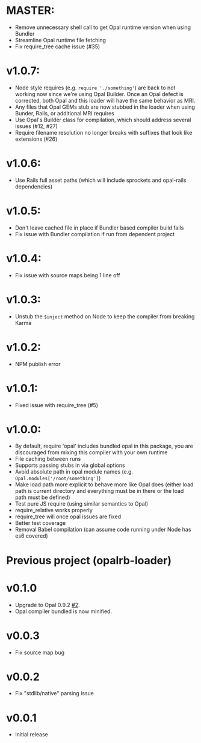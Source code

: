 # MASTER:
* Remove unnecessary shell call to get Opal runtime version when using Bundler
* Streamline Opal runtime file fetching
* Fix require_tree cache issue (#35)

# v1.0.7:
* Node style requires (e.g. `require './something'`) are back to not working now since we're using Opal Builder. Once an Opal defect is corrected, both Opal and this loader will have the same behavior as MRI.
* Any files that Opal GEMs stub are now stubbed in the loader when using Bunder, Rails, or additional MRI requires
* Use Opal's Builder class for compilation, which should address several issues (#12, #27)
* Require filename resolution no longer breaks with suffixes that look like extensions (#26)

# v1.0.6:
* Use Rails full asset paths (which will include sprockets and opal-rails dependencies)

# v1.0.5:
* Don't leave cached file in place if Bundler based compiler build fails
* Fix issue with Bundler compilation if run from dependent project

# v1.0.4:
* Fix issue with source maps being 1 line off

# v1.0.3:
* Unstub the `$inject` method on Node to keep the compiler from breaking Karma

# v1.0.2:
* NPM publish error

# v1.0.1:
* Fixed issue with require_tree (#5)

# v1.0.0:
* By default, require 'opal' includes bundled opal in this package, you are discouraged from mixing this compiler with your own runtime
* File caching between runs
* Supports passing stubs in via global options
* Avoid absolute path in opal module names (e.g. `Opal.modules['/root/something']`)
* Make load path more explicit to behave more like Opal does (either load path is current directory and everything must be in there or the load path must be defined)
* Test pure JS require (using similar semantics to Opal)
* require_relative works properly
* require_tree will once opal issues are fixed
* Better test coverage
* Removal Babel compilation (can assume code running under Node has es6 covered)

# Previous project (opalrb-loader)

# v0.1.0
* Upgrade to Opal 0.9.2 [#2](https://github.com/cj/opalrb-loader/issues/2).
* Opal compiler bundled is now minified.

# v0.0.3

* Fix source map bug

# v0.0.2

* Fix "stdlib/native" parsing issue

# v0.0.1

* Initial release
